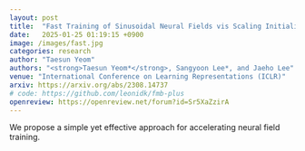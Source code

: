 ```yaml
---
layout: post
title:  "Fast Training of Sinusoidal Neural Fields vis Scaling Initialization"
date:   2025-01-25 01:19:15 +0900
image: /images/fast.jpg
categories: research
author: "Taesun Yeom"
authors: "<strong>Taesun Yeom*</strong>, Sangyoon Lee*, and Jaeho Lee"
venue: "International Conference on Learning Representations (ICLR)"
arxiv: https://arxiv.org/abs/2308.14737
# code: https://github.com/leonidk/fmb-plus
openreview: https://openreview.net/forum?id=Sr5XaZzirA
---
```

We propose a simple yet effective approach for accelerating neural field training.